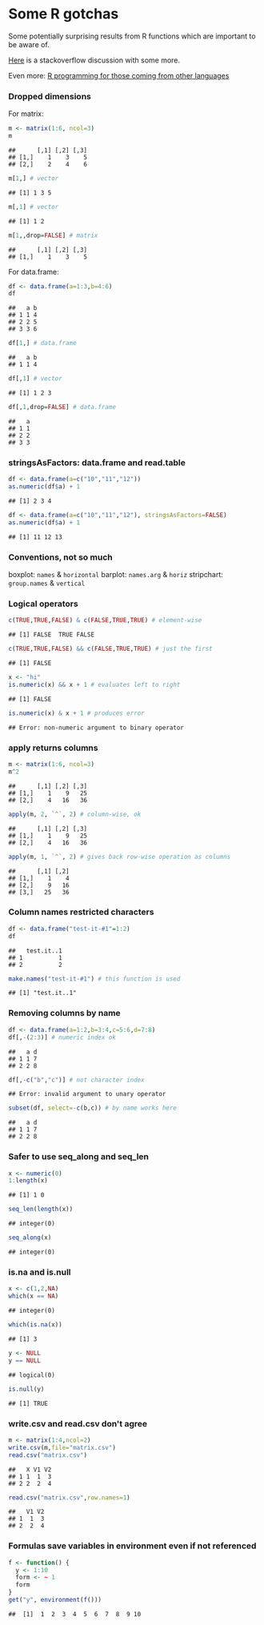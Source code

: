 # Some R gotchas

Some potentially surprising results from R functions
which are important to be aware of. 

[Here](http://stackoverflow.com/questions/1535021/whats-the-biggest-r-gotcha-youve-run-across)
is a stackoverflow discussion with some more. 

Even more: [R programming for those coming from other languages](http://www.johndcook.com/R_language_for_programmers.html)

### Dropped dimensions

For matrix:


```r
m <- matrix(1:6, ncol=3)
m
```

```
##      [,1] [,2] [,3]
## [1,]    1    3    5
## [2,]    2    4    6
```

```r
m[1,] # vector
```

```
## [1] 1 3 5
```

```r
m[,1] # vector
```

```
## [1] 1 2
```

```r
m[1,,drop=FALSE] # matrix
```

```
##      [,1] [,2] [,3]
## [1,]    1    3    5
```

For data.frame:


```r
df <- data.frame(a=1:3,b=4:6)
df
```

```
##   a b
## 1 1 4
## 2 2 5
## 3 3 6
```

```r
df[1,] # data.frame
```

```
##   a b
## 1 1 4
```

```r
df[,1] # vector
```

```
## [1] 1 2 3
```

```r
df[,1,drop=FALSE] # data.frame
```

```
##   a
## 1 1
## 2 2
## 3 3
```

### stringsAsFactors: data.frame and read.table


```r
df <- data.frame(a=c("10","11","12"))
as.numeric(df$a) + 1
```

```
## [1] 2 3 4
```

```r
df <- data.frame(a=c("10","11","12"), stringsAsFactors=FALSE)
as.numeric(df$a) + 1
```

```
## [1] 11 12 13
```

### Conventions, not so much

boxplot: `names` & `horizontal`
barplot: `names.arg` & `horiz`
stripchart: `group.names` & `vertical`

### Logical operators


```r
c(TRUE,TRUE,FALSE) & c(FALSE,TRUE,TRUE) # element-wise
```

```
## [1] FALSE  TRUE FALSE
```

```r
c(TRUE,TRUE,FALSE) && c(FALSE,TRUE,TRUE) # just the first
```

```
## [1] FALSE
```

```r
x <- "hi"
is.numeric(x) && x + 1 # evaluates left to right
```

```
## [1] FALSE
```

```r
is.numeric(x) & x + 1 # produces error
```

```
## Error: non-numeric argument to binary operator
```

### apply returns columns


```r
m <- matrix(1:6, ncol=3)
m^2
```

```
##      [,1] [,2] [,3]
## [1,]    1    9   25
## [2,]    4   16   36
```

```r
apply(m, 2, `^`, 2) # column-wise, ok
```

```
##      [,1] [,2] [,3]
## [1,]    1    9   25
## [2,]    4   16   36
```

```r
apply(m, 1, `^`, 2) # gives back row-wise operation as columns
```

```
##      [,1] [,2]
## [1,]    1    4
## [2,]    9   16
## [3,]   25   36
```

### Column names restricted characters


```r
df <- data.frame("test-it-#1"=1:2)
df
```

```
##   test.it..1
## 1          1
## 2          2
```

```r
make.names("test-it-#1") # this function is used
```

```
## [1] "test.it..1"
```

### Removing columns by name


```r
df <- data.frame(a=1:2,b=3:4,c=5:6,d=7:8)
df[,-(2:3)] # numeric index ok 
```

```
##   a d
## 1 1 7
## 2 2 8
```

```r
df[,-c("b","c")] # not character index
```

```
## Error: invalid argument to unary operator
```

```r
subset(df, select=-c(b,c)) # by name works here
```

```
##   a d
## 1 1 7
## 2 2 8
```

### Safer to use seq_along and seq_len


```r
x <- numeric(0)
1:length(x)
```

```
## [1] 1 0
```

```r
seq_len(length(x))
```

```
## integer(0)
```

```r
seq_along(x)
```

```
## integer(0)
```

### is.na and is.null


```r
x <- c(1,2,NA)
which(x == NA)
```

```
## integer(0)
```

```r
which(is.na(x))
```

```
## [1] 3
```

```r
y <- NULL
y == NULL
```

```
## logical(0)
```

```r
is.null(y)
```

```
## [1] TRUE
```

### write.csv and read.csv don't agree


```r
m <- matrix(1:4,ncol=2)
write.csv(m,file="matrix.csv")
read.csv("matrix.csv")
```

```
##   X V1 V2
## 1 1  1  3
## 2 2  2  4
```

```r
read.csv("matrix.csv",row.names=1)
```

```
##   V1 V2
## 1  1  3
## 2  2  4
```



### Formulas save variables in environment even if not referenced


```r
f <- function() {
  y <- 1:10
  form <- ~ 1
  form
}
get("y", environment(f()))
```

```
##  [1]  1  2  3  4  5  6  7  8  9 10
```

